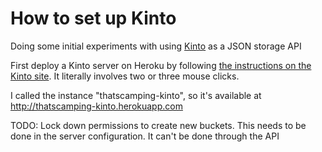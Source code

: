 # How to set up Kinto

Doing some initial experiments with using [Kinto](http://kinto.readthedocs.org) as a JSON storage API

First deploy a Kinto server on Heroku by following [the instructions on the Kinto site](http://kinto.readthedocs.org/en/latest/get-started.html#deploying-on-cloud-providers). It literally involves two or three mouse clicks.

I called the instance "thatscamping-kinto", so it's available at
http://thatscamping-kinto.herokuapp.com

TODO: Lock down permissions to create new buckets. This needs to be done in the server configuration. It can't be done through the API
